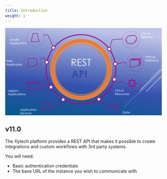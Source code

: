 ```yaml
---
title: Introduction
weight: 1
---
```

![](assets/Pasted%20image%2020240801230729.png)
## v11.0
The Xytech platform provides a REST API that makes it possible to create integrations and custom workflows with 3rd party systems.

You will need:
- Basic authentication credentials
- The base URL of the instance you wish to communicate with


